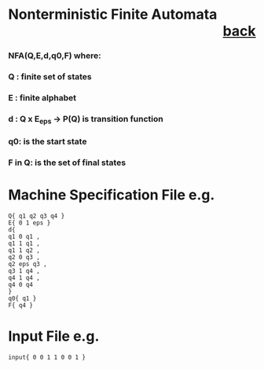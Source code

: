 # Nonterministic Finite Automata           <div style="text-align: right">[back](https://github.com/andrewkuhl/Automata)</div>

### NFA(Q,E,d,q0,F) where:
### Q : finite set of states
### E : finite alphabet
### d : Q x E<sub>eps</sub> &rarr; P(Q) is transition function
### q0: is the start state
### F in Q: is the set of final states

# Machine Specification File e.g.
```
Q{ q1 q2 q3 q4 }
E{ 0 1 eps }
d{
q1 0 q1 ,
q1 1 q1 ,
q1 1 q2 ,
q2 0 q3 ,
q2 eps q3 ,
q3 1 q4 ,
q4 1 q4 ,
q4 0 q4 
}
q0{ q1 }
F{ q4 }
```

# Input File e.g.
```
input{ 0 0 1 1 0 0 1 }
```
